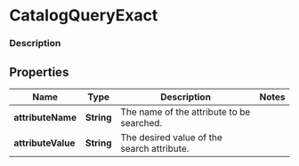 
# CatalogQueryExact

### Description



## Properties
Name | Type | Description | Notes
------------ | ------------- | ------------- | -------------
**attributeName** | **String** | The name of the attribute to be searched. | 
**attributeValue** | **String** | The desired value of the search attribute. | 



